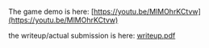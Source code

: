 The game demo is here: [https://youtu.be/MlMOhrKCtvw](https://youtu.be/MlMOhrKCtvw)

the writeup/actual submission is here: [writeup.pdf](writeup.pdf)